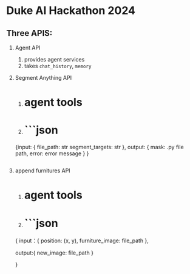 # Duke AI Hackathon 2024


## Three APIS:

1. Agent API
   1. provides agent services
   2. takes `chat_history`, `memory`

2. Segment Anything API
   1. # agent tools
   2. # ```json
   {input:
    {
        file_path: str
        segment_targets: str
    },
    output:
    {
        mask: .py file path,
        error: error message
    } 
   }
   
   ```

3. append furnitures API
   1. # agent tools
   2. # ```json
   {
    input：{
        position: (x, y),
        furniture_image: file_path
    },

    output:{
        new_image: file_path
    }

   } 
   
   
   ```